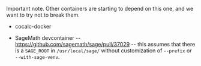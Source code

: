 Important note. Other containers are starting to depend on this one, and we want to try not to break them.

- cocalc-docker

- SageMath devcontainer -- https://github.com/sagemath/sage/pull/37029
  -- this assumes that there is a `SAGE_ROOT` in `/usr/local/sage/` without customization of `--prefix` or `--with-sage-venv`.
